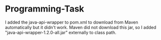 Programming-Task
================

I added the java-api-wrapper to pom.xml to download from Maven automatically but it didn't work. Maven did not download this jar,
so I added "java-api-wrapper-1.2.0-all.jar" externally to class path.
